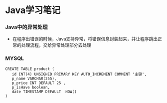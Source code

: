# Java学习笔记

### Java中的异常处理 

* 在程序出错误的时候，Java支持异常，将错误信息封装起来，并让程序跳出正常的处理流程，交给异常处理部分去处理 

###  MYSQL
  ```
  CREATE TABLE product (
     id INT(4) UNSIGNED PRIMARY KEY AUTO_INCREMENT COMMENT '主键',
  	 p_name VARCHAR(255),
  	 p_price INT DEFAULT 25 ,
  	 p_isHave boolean,
     date TIMESTAMP DEFAULT  NOW()
  )
  ```
